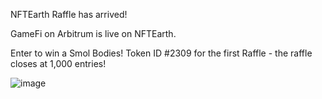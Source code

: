NFTEarth Raffle has arrived!

GameFi on Arbitrum is live on NFTEarth.

Enter to win a Smol Bodies! Token ID #2309 for the first Raffle - the raffle closes at 1,000 entries!

![image](https://github.com/NFTEarth/rafflev2/assets/29180454/a0e307cb-4cc0-42ee-934b-e877258953bf)

